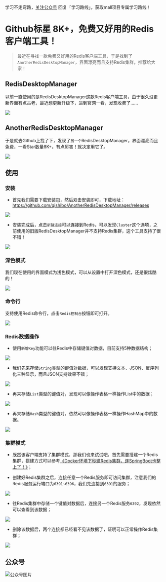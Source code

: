 学习不走弯路，[关注公众号](#公众号) 回复「学习路线」，获取mall项目专属学习路线！

# Github标星 8K+，免费又好用的Redis客户端工具！

> 最近在寻找一款免费又好用的Redis客户端工具，于是找到了`AnotherRedisDesktopManager`，界面漂亮而且支持Redis集群，推荐给大家！

## RedisDesktopManager

以前一直使用的是RedisDesktopManager这款Redis客户端工具，由于很久没更新界面有点古老，最近想更新升级下，进到官网一看，发现收费了......

![](../images/redis_desktop_start_01.png)

## AnotherRedisDesktopManager

于是就去Github上找了下，发现了`另一个`RedisDesktopManager，界面漂亮而且免费，一看Star数量8K+，有点厉害！就决定用它了。

![](../images/redis_desktop_start_02.png)

## 使用

### 安装

- 首先我们需要下载安装包，然后双击安装即可，下载地址：https://github.com/qishibo/AnotherRedisDesktopManager/releases

![](../images/redis_desktop_start_03.png)

- 安装完成后，点击`新建连接`可以连接到Redis，可以发现`Cluster`这个选项，之前使用的旧版RedisDesktopManager并不支持Redis集群，这个工具支持了很不错！

![](../images/redis_desktop_start_04.png)

### 深色模式

我们现在使用的界面模式为浅色模式，可以从设置中打开深色模式，还是很炫酷的！

![](../images/redis_desktop_start_05.png)

### 命令行

支持使用Redis命令行，点击`Redis控制台`按钮即可打开。

![](../images/redis_desktop_start_06.png)

### Redis数据操作

- 使用`新增Key`功能可以往Redis中存储键值对数据，目前支持5种数据结构；

![](../images/redis_desktop_start_07.png)

- 我们先来存储`String`类型的键值对数据，可以发现支持文本、JSON、反序列化三种显示，而且JSON支持效果不错；

![](../images/redis_desktop_start_08.png)

- 再来存储`List`类型的键值对，发现可以像操作表格一样操作List中的数据；

![](../images/redis_desktop_start_09.png)

- 再来存储`Hash`类型的键值对，依然可以像操作表格一样操作HashMap中的数据。

![](../images/redis_desktop_start_10.png)

### 集群模式

- 既然该客户端支持了集群模式，那我们也来试试吧，首先需要搭建一个Redis集群，搭建方式可以参考[《Docker环境下秒建Redis集群，连SpringBoot也整上了！》](https://mp.weixin.qq.com/s/Vg8WCsyA1arLUoKENoNJQw)；

- 创建好Redis集群之后，连接任意一个Redis服务即可访问集群，注意我们的Redis服务运行端口为`6391~6396`，我们先连接到`6391`的服务；

![](../images/redis_desktop_start_11.png)

- 往Redis集群中存储一个键值对数据后，连接另一个Redis服务`6392`，发现依然可以查看到该数据；

![](../images/redis_desktop_start_12.png)

- 删除该数据后，两个连接都已经看不见该数据了，证明可以正常操作Redis集群；

![](../images/redis_desktop_start_13.png)

## 公众号

![公众号图片](http://macro-oss.oss-cn-shenzhen.aliyuncs.com/mall/banner/qrcode_for_macrozheng_258.jpg)